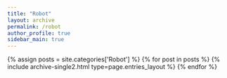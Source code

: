 ```yaml
---
title: "Robot"
layout: archive
permalink: /robot
author_profile: true
sidebar_main: true
---
```



{% assign posts = site.categories['Robot'] %}
{% for post in posts %} {% include archive-single2.html type=page.entries_layout %} {% endfor %}